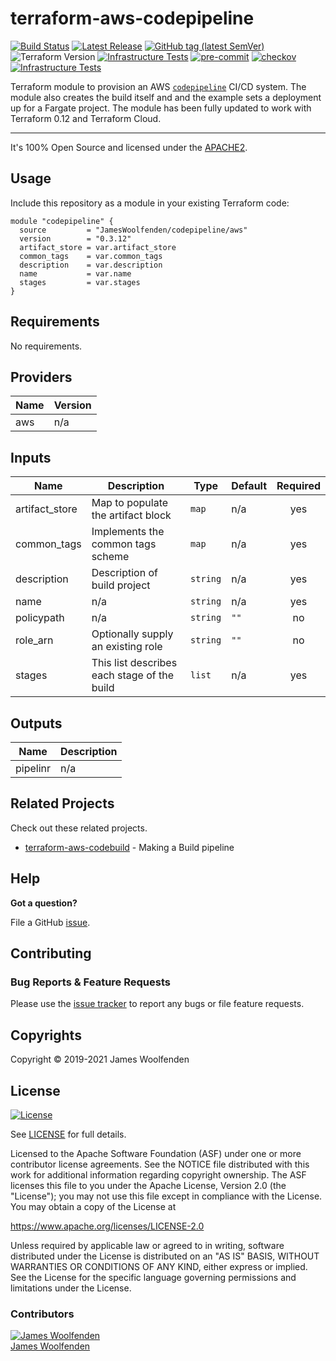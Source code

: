 # terraform-aws-codepipeline

[![Build Status](https://github.com/JamesWoolfenden/terraform-aws-codepipeline/workflows/Verify%20and%20Bump/badge.svg?branch=master)](https://github.com/JamesWoolfenden/terraform-aws-codepipeline)
[![Latest Release](https://img.shields.io/github/release/JamesWoolfenden/terraform-aws-codepipeline.svg)](https://github.com/JamesWoolfenden/terraform-aws-codepipeline/releases/latest)
[![GitHub tag (latest SemVer)](https://img.shields.io/github/tag/JamesWoolfenden/terraform-aws-codepipeline.svg?label=latest)](https://github.com/JamesWoolfenden/terraform-aws-codepipeline/releases/latest)
![Terraform Version](https://img.shields.io/badge/tf-%3E%3D0.14.0-blue.svg)
[![Infrastructure Tests](https://www.bridgecrew.cloud/badges/github/JamesWoolfenden/terraform-aws-codepipeline/cis_aws)](https://www.bridgecrew.cloud/link/badge?vcs=github&fullRepo=JamesWoolfenden%2Fterraform-aws-codepipeline&benchmark=CIS+AWS+V1.2)
[![pre-commit](https://img.shields.io/badge/pre--commit-enabled-brightgreen?logo=pre-commit&logoColor=white)](https://github.com/pre-commit/pre-commit)
[![checkov](https://img.shields.io/badge/checkov-verified-brightgreen)](https://www.checkov.io/)
[![Infrastructure Tests](https://www.bridgecrew.cloud/badges/github/jameswoolfenden/terraform-aws-codepipeline/general)](https://www.bridgecrew.cloud/link/badge?vcs=github&fullRepo=JamesWoolfenden%2Fterraform-aws-codepipeline&benchmark=INFRASTRUCTURE+SECURITY)

Terraform module to provision an AWS [`codepipeline`](https://aws.amazon.com/codepipeline/) CI/CD system.
The module also creates the build itself and and the example sets a deployment up for a Fargate project. The module has been fully updated to work with Terraform 0.12 and Terraform Cloud.

---

It's 100% Open Source and licensed under the [APACHE2](LICENSE).

## Usage

Include this repository as a module in your existing Terraform code:

```hcl
module "codepipeline" {
  source         = "JamesWoolfenden/codepipeline/aws"
  version        = "0.3.12"
  artifact_store = var.artifact_store
  common_tags    = var.common_tags
  description    = var.description
  name           = var.name
  stages         = var.stages
}
```

<!-- BEGINNING OF PRE-COMMIT-TERRAFORM DOCS HOOK -->
## Requirements

No requirements.

## Providers

| Name | Version |
|------|---------|
| aws | n/a |

## Inputs

| Name | Description | Type | Default | Required |
|------|-------------|------|---------|:--------:|
| artifact\_store | Map to populate the artifact block | `map` | n/a | yes |
| common\_tags | Implements the common tags scheme | `map` | n/a | yes |
| description | Description of build project | `string` | n/a | yes |
| name | n/a | `string` | n/a | yes |
| policypath | n/a | `string` | `""` | no |
| role\_arn | Optionally supply an existing role | `string` | `""` | no |
| stages | This list describes each stage of the build | `list` | n/a | yes |

## Outputs

| Name | Description |
|------|-------------|
| pipelinr | n/a |

<!-- END OF PRE-COMMIT-TERRAFORM DOCS HOOK -->

## Related Projects

Check out these related projects.

- [terraform-aws-codebuild](https://github.com/jameswoolfenden/terraform-aws-codebuild) - Making a Build pipeline

## Help

**Got a question?**

File a GitHub [issue](https://github.com/jameswoolfenden/terraform-aws-codepipeline/issues).

## Contributing

### Bug Reports & Feature Requests

Please use the [issue tracker](https://github.com/jameswoolfenden/terraform-aws-codepipeline/issues) to report any bugs or file feature requests.

## Copyrights

Copyright © 2019-2021 James Woolfenden

## License

[![License](https://img.shields.io/badge/License-Apache%202.0-blue.svg)](https://opensource.org/licenses/Apache-2.0)

See [LICENSE](LICENSE) for full details.

Licensed to the Apache Software Foundation (ASF) under one
or more contributor license agreements. See the NOTICE file
distributed with this work for additional information
regarding copyright ownership. The ASF licenses this file
to you under the Apache License, Version 2.0 (the
"License"); you may not use this file except in compliance
with the License. You may obtain a copy of the License at

<https://www.apache.org/licenses/LICENSE-2.0>

Unless required by applicable law or agreed to in writing,
software distributed under the License is distributed on an
"AS IS" BASIS, WITHOUT WARRANTIES OR CONDITIONS OF ANY
KIND, either express or implied. See the License for the
specific language governing permissions and limitations
under the License.

### Contributors

[![James Woolfenden][jameswoolfenden_avatar]][jameswoolfenden_homepage]<br/>[James Woolfenden][jameswoolfenden_homepage]

[jameswoolfenden_homepage]: https://github.com/jameswoolfenden
[jameswoolfenden_avatar]: https://github.com/jameswoolfenden.png?size=150
[github]: https://github.com/jameswoolfenden
[linkedin]: https://www.linkedin.com/in/jameswoolfenden/
[twitter]: https://twitter.com/JimWoolfenden
[share_twitter]: https://twitter.com/intent/tweet/?text=terraform-aws-codepipeline&url=https://github.com/jameswoolfenden/terraform-aws-codepipeline
[share_linkedin]: https://www.linkedin.com/shareArticle?mini=true&title=terraform-aws-codepipeline&url=https://github.com/jameswoolfenden/terraform-aws-codepipeline
[share_reddit]: https://reddit.com/submit/?url=https://github.com/jameswoolfenden/terraform-aws-codepipeline
[share_facebook]: https://facebook.com/sharer/sharer.php?u=https://github.com/jameswoolfenden/terraform-aws-codepipeline
[share_email]: mailto:?subject=terraform-aws-codepipeline&body=https://github.com/jameswoolfenden/terraform-aws-codepipeline
